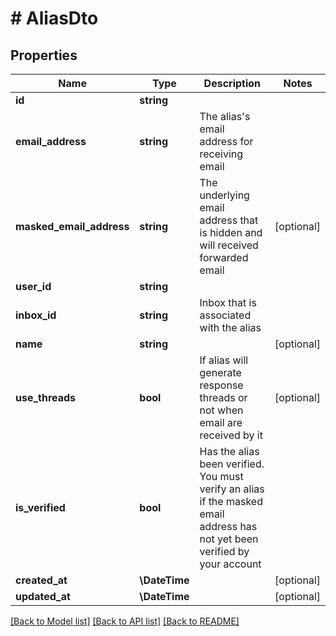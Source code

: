 # # AliasDto

## Properties

Name | Type | Description | Notes
------------ | ------------- | ------------- | -------------
**id** | **string** |  |
**email_address** | **string** | The alias&#39;s email address for receiving email |
**masked_email_address** | **string** | The underlying email address that is hidden and will received forwarded email | [optional]
**user_id** | **string** |  |
**inbox_id** | **string** | Inbox that is associated with the alias |
**name** | **string** |  | [optional]
**use_threads** | **bool** | If alias will generate response threads or not when email are received by it | [optional]
**is_verified** | **bool** | Has the alias been verified. You must verify an alias if the masked email address has not yet been verified by your account |
**created_at** | **\DateTime** |  | [optional]
**updated_at** | **\DateTime** |  | [optional]

[[Back to Model list]](../../README#models) [[Back to API list]](../../README#endpoints) [[Back to README]](../../README)
